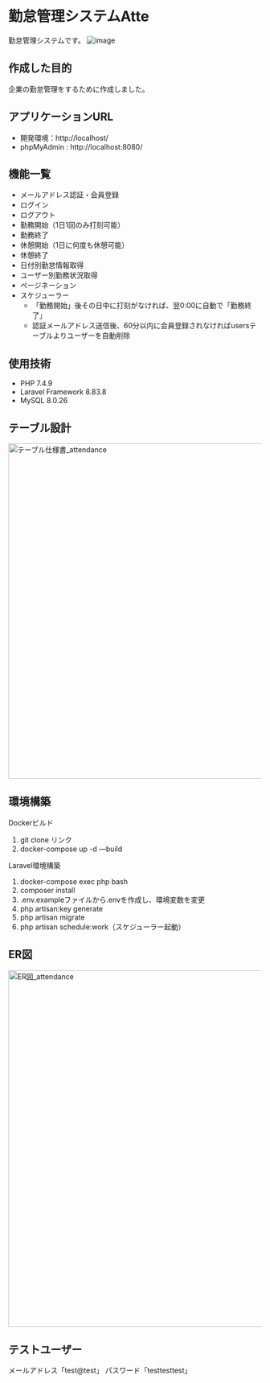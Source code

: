 # 勤怠管理システムAtte
勤怠管理システムです。
![image](https://github.com/user-attachments/assets/8d8db124-c006-47ab-818a-6ae3be917584)

## 作成した目的
企業の勤怠管理をするために作成しました。

## アプリケーションURL
- 開発環境：http://localhost/
- phpMyAdmin : http://localhost:8080/

## 機能一覧
- メールアドレス認証・会員登録
- ログイン
- ログアウト
- 勤務開始（1日1回のみ打刻可能）
- 勤務終了
- 休憩開始（1日に何度も休憩可能）
- 休憩終了
- 日付別勤怠情報取得
- ユーザー別勤務状況取得
- ページネーション
- スケジューラー
  - 「勤務開始」後その日中に打刻がなければ、翌0:00に自動で「勤務終了」
  - 認証メールアドレス送信後、60分以内に会員登録されなければusersテーブルよりユーザーを自動削除

## 使用技術
- PHP 7.4.9
- Laravel Framework 8.83.8
- MySQL  8.0.26

## テーブル設計
<img width="667" alt="テーブル仕様書_attendance" src="https://github.com/user-attachments/assets/b2c7f23e-5276-44dd-b3a6-b739df996e89">

## 環境構築
Dockerビルド
1. git clone リンク
2. docker-compose up -d —build

Laravel環境構築
1. docker-compose exec php bash
2. composer install
3. .env.exampleファイルから.envを作成し、環境変数を変更
4. php artisan:key generate
5. php artisan migrate
6. php artisan schedule:work（スケジューラー起動）

## ER図
<img width="709" alt="ER図_attendance" src="https://github.com/user-attachments/assets/e31839d2-03f7-4064-a1de-fb33cce9912f">

## テストユーザー
メールアドレス「test@test」
パスワード「testtesttest」
